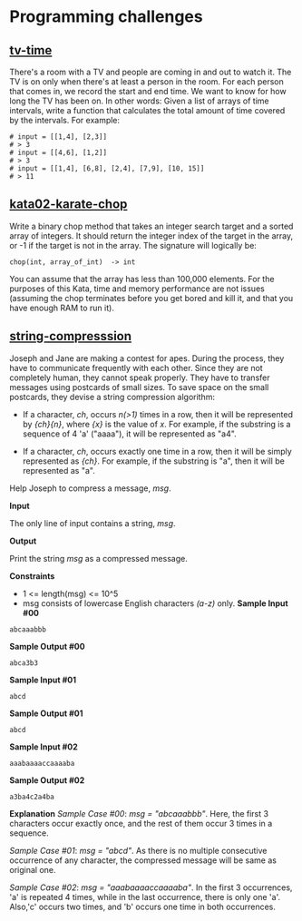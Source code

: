 # Programming challenges

## [tv-time](https://github.com/lukaleli/programming-challenges/blob/master/tv-time.js)

There's a room with a TV and people are coming in and out to watch it. The TV is on only when there's at least a person in the room. 
For each person that comes in, we record the start and end time. We want to know for how long the TV has been on. In other words: 
Given a list of arrays of time intervals, write a function that calculates the total amount of time covered by the intervals. 
For example: 

```
# input = [[1,4], [2,3]] 
# > 3 
# input = [[4,6], [1,2]] 
# > 3 
# input = [[1,4], [6,8], [2,4], [7,9], [10, 15]] 
# > 11
```

## [kata02-karate-chop](https://github.com/lukaleli/programming-challenges/blob/master/kata02-karate-chop.js)

Write a binary chop method that takes an integer search target and a sorted array of integers. It should return the integer index of the target in the array, or -1 if the target is not in the array. The signature will logically be:

```
chop(int, array_of_int)  -> int
```

You can assume that the array has less than 100,000 elements. For the purposes of this Kata, time and memory performance are not issues (assuming the chop terminates before you get bored and kill it, and that you have enough RAM to run it).

## [string-compresssion](https://github.com/lukaleli/programming-challenges/blob/master/string-compression.js)

Joseph and Jane are making a contest for apes. During the process, they have to communicate frequently with each other. Since they are not completely human, they cannot speak properly. They have to transfer messages using postcards of small sizes. 
To save space on the small postcards, they devise a string compression algorithm:

- If a character, *ch*, occurs *n(>1)* times in a row, then it will be represented by *{ch}{n}*, where *{x}* is the value of *x*. For example, if the substring is a sequence of 4 'a' ("aaaa"), it will be represented as "a4".

- If a character, *ch*, occurs exactly one time in a row, then it will be simply represented as *{ch}*. For example, if the substring is "a", then it will be represented as "a".

Help Joseph to compress a message, *msg*.

**Input**

The only line of input contains a string, *msg*.

**Output**

Print the string *msg* as a compressed message.

**Constraints**

- 1 <= length(msg) <= 10^5
- msg consists of lowercase English characters *(a-z)* only.
**Sample Input #00**

```
abcaaabbb
```

**Sample Output #00**
```
abca3b3
```

**Sample Input #01**
```
abcd
```

**Sample Output #01**
```
abcd
```

**Sample Input #02**
```
aaabaaaaccaaaaba
```

**Sample Output #02**
```
a3ba4c2a4ba
```

**Explanation**
*Sample Case #00*: *msg = "abcaaabbb"*. Here, the first 3 characters occur exactly once, and the rest of them occur 3 times in a sequence.

*Sample Case #01*: *msg = "abcd"*. As there is no multiple consecutive occurrence of any character, the compressed message will be same as original one.

*Sample Case #02*: *msg = "aaabaaaaccaaaaba"*. In the first 3 occurrences, 'a' is repeated 4 times, while in the last occurrence, there is only one 'a'. Also,'c' occurs two times, and 'b' occurs one time in both occurrences.


